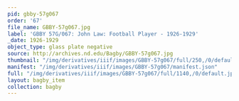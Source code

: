 ```yaml
---
pid: gbby-57g067
order: '67'
file_name: GBBY-57g067.jpg
label: 'GBBY 57G/067: John Law: Football Player - 1926-1929'
_date: 1926-1929
object_type: glass plate negative
source: http://archives.nd.edu/Bagby/GBBY-57g067.jpg
thumbnail: "/img/derivatives/iiif/images/GBBY-57g067/full/250,/0/default.jpg"
manifest: "/img/derivatives/iiif/images/GBBY-57g067/manifest.json"
full: "/img/derivatives/iiif/images/GBBY-57g067/full/1140,/0/default.jpg"
layout: bagby_item
collection: bagby
---
```


